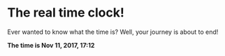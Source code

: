 # The real time clock!

Ever wanted to know what the time is? Well, your journey is about to end!

**The time is Nov 11, 2017, 17:12**